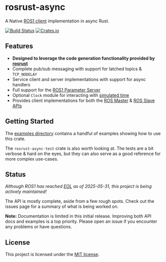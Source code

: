 # rosrust-async

A Native [ROS1 client](https://wiki.ros.org/Client%20Libraries) implementation in async Rust.


[![Build Status][ci-badge]][ci-url]
[![Crates.io][crates-badge]][crates-url]

[ci-badge]: https://img.shields.io/github/actions/workflow/status/stennisrl/rosrust-async/ci.yml?branch=main
[ci-url]: https://github.com/stennisrl/rosrust-async/actions?query=workflow%3Aci+branch%3Amain
[crates-badge]: https://img.shields.io/crates/v/rosrust-async
[crates-url]: https://crates.io/crates/rosrust-async

## Features
* **Designed to leverage the code generation functionality provided by [rosrust](https://github.com/adnanademovic/rosrust)**
* Complete pub/sub messaging with support for latched topics & `TCP_NODELAY`
* Service client and server implementations with support for async handlers
* Full support for the [ROS1 Parameter Server](https://wiki.ros.org/Parameter%20Server)
* Optional `Clock` module for interacting with [simulated time](https://wiki.ros.org/Clock#Using_Simulation_Time_from_the_.2Fclock_Topic)
* Provides client implementations for both the [ROS Master](https://wiki.ros.org/ROS/Master_API) & [ROS Slave APIs](https://wiki.ros.org/ROS/Slave_API)

## Getting Started
The [examples directory](https://github.com/stennisrl/rosrust-async/tree/main/examples) contains a handful of examples showing how to use this crate. 

The `rosrust-async-test` crate is also worth looking at. The tests are a bit verbose & hard on the eyes, but they can also serve as a good reference for more complex use-cases.

## Status
*Although ROS1 has reached [EOL](https://www.ros.org/blog/noetic-eol/) as of 2025-05-31, this project is being actively maintained!*

The API is mostly complete, aside from a few rough spots. Check out the issues page for a summary of what is being worked on.

**Note:** Documentation is limited in this initial release. Improving both API docs and examples is a top priority. Please open an issue if you encounter any problems or have questions.


## License
This project is licensed under the [MIT license](https://github.com/stennisrl/rosrust-async/tree/main/LICENSE). 
